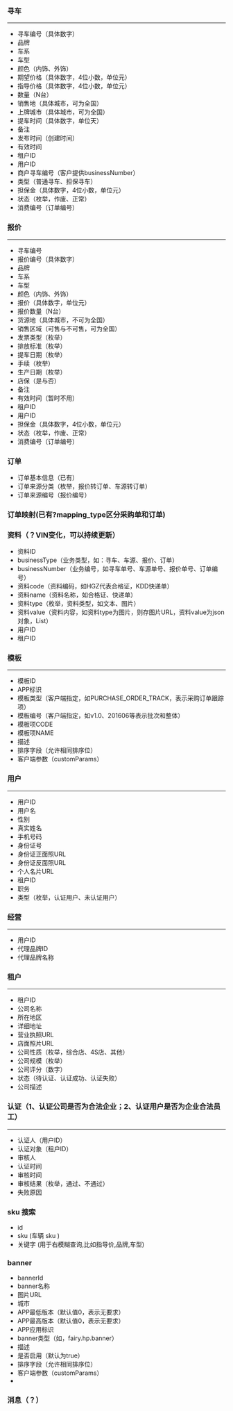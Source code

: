 ### 寻车

---

- 寻车编号（具体数字）
- 品牌
- 车系
- 车型
- 颜色（内饰、外饰）
- 期望价格（具体数字，4位小数，单位元）
- 指导价格（具体数字，4位小数，单位元）
- 数量（N台）
- 销售地（具体城市，可为全国）
- 上牌城市（具体城市，可为全国）
- 提车时间（具体数字，单位天）
- 备注
- 发布时间（创建时间）
- 有效时间
- 租户ID
- 用户ID
- 商户寻车编号（客户提供businessNumber）
- 类型（普通寻车、担保寻车）
- 担保金（具体数字，4位小数，单位元）
- 状态（枚举，作废、正常）
- 消费编号（订单编号）

### 报价

---

- 寻车编号
- 报价编号（具体数字）
- 品牌
- 车系
- 车型
- 颜色（内饰、外饰）
- 报价（具体数字，单位元）
- 报价数量（N台）
- 货源地（具体城市，不可为全国）
- 销售区域（可售与不可售，可为全国）
- 发票类型（枚举）
- 排放标准（枚举）
- 提车日期（枚举）
- 手续（枚举）
- 生产日期（枚举）
- 店保（是与否）
- 备注
- 有效时间（暂时不用）
- 租户ID
- 用户ID
- 担保金（具体数字，4位小数，单位元）
- 状态（枚举，作废、正常）
- 消费编号（订单编号）

### 订单

- 订单基本信息（已有）
- 订单来源分类（枚举，报价转订单、车源转订单）
- 订单来源编号（报价编号）

### 订单映射(已有?mapping_type区分采购单和订单)

### 资料（？VIN变化，可以持续更新）

- 资料ID
- businessType（业务类型，如：寻车、车源、报价、订单）
- businessNumber（业务编号，如寻车单号、车源单号、报价单号、订单编号）
- 资料code（资料编码，如HGZ代表合格证，KDD快递单）
- 资料name（资料名称，如合格证、快递单）
- 资料type（枚举，资料类型，如文本、图片）
- 资料value（资料内容，如资料type为图片，则存图片URL，资料value为json对象，List）
- 用户ID
- 租户ID

### 模板

---

- 模板ID
- APP标识
- 模板类型（客户端指定，如PURCHASE_ORDER_TRACK，表示采购订单跟踪项）
- 模板编号（客户端指定，如v1.0、201606等表示批次和整体）
- 模板项CODE
- 模板项NAME
- 描述
- 排序字段（允许相同排序位）
- 客户端参数（customParams）



### 用户

---

- 用户ID
- 用户名
- 性别
- 真实姓名
- 手机号码
- 身份证号
- 身份证正面照URL
- 身份证反面照URL
- 个人名片URL
- 租户ID
- 职务
- 类型（枚举，认证用户、未认证用户）

### 经营

---

- 用户ID
- 代理品牌ID
- 代理品牌名称

### 租户

---

- 租户ID
- 公司名称
- 所在地区
- 详细地址
- 营业执照URL
- 店面照片URL
- 公司性质（枚举，综合店、4S店、其他）
- 公司规模（枚举）
- 公司评分（数字）
- 状态（待认证、认证成功、认证失败）
- 公司描述

### 认证（1、认证公司是否为合法企业；2、认证用户是否为企业合法员工）

---

- 认证人（用户ID）
- 认证对象（租户ID）
- 审核人
- 认证时间
- 审核时间
- 审核结果（枚举，通过、不通过）
- 失败原因

### sku 搜索
- id
- sku   (车辆 sku )
- 关键字 (用于右模糊查询,比如指导价,品牌,车型)


### banner

- bannerId
- banner名称
- 图片URL
- 城市
- APP最低版本（默认值0，表示无要求）
- APP最高版本（默认值0，表示无要求）
- APP应用标识
- banner类型（如，fairy.hp.banner）
- 描述
- 是否启用（默认为true）
- 排序字段（允许相同排序位）
- 客户端参数（customParams）
- 

### 消息（？）

